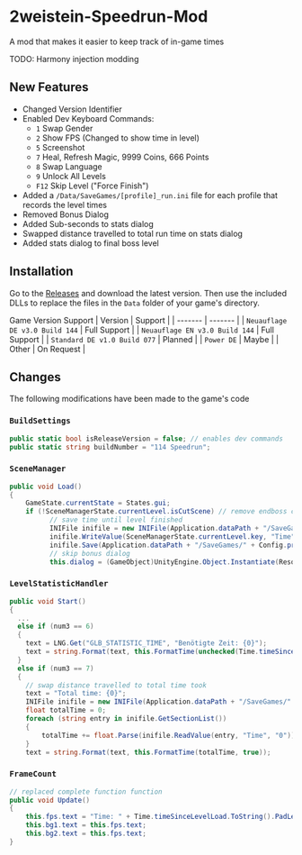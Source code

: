 # 2weistein-Speedrun-Mod
A mod that makes it easier to keep track of in-game times

TODO: Harmony injection modding

## New Features

* Changed Version Identifier
* Enabled Dev Keyboard Commands:
  - `1` Swap Gender
  - `2` Show FPS (Changed to show time in level)
  - `5` Screenshot
  - `7` Heal, Refresh Magic, 9999 Coins, 666 Points
  - `8` Swap Language
  - `9` Unlock All Levels
  - `F12` Skip Level ("Force Finish")
* Added a `/Data/SaveGames/[profile]_run.ini` file for each profile that records the level times
* Removed Bonus Dialog
* Added Sub-seconds to stats dialog
* Swapped distance travelled to total run time on stats dialog
* Added stats dialog to final boss level

## Installation

Go to the [Releases](https://github.com/wulkanat/2weistein-Speedrun-Mod/releases) and download the latest version.
Then use the included DLLs to replace the files in the `Data` folder of your game's directory.

Game Version Support
| Version | Support |
| ------- | ------- |
| `Neuauflage DE v3.0 Build 144` | Full Support |
| `Neuauflage EN v3.0 Build 144` | Full Support |
| `Standard DE v1.0 Build 077` | Planned |
| `Power DE` | Maybe |
| Other | On Request |

## Changes

The following modifications have been made to the game's code

### `BuildSettings`

```cs
public static bool isReleaseVersion = false; // enables dev commands
public static string buildNumber = "114 Speedrun";
```

### `SceneManager`

```cs
public void Load()
{
    GameState.currentState = States.gui;
    if (!SceneManagerState.currentLevel.isCutScene) // remove endboss check
          // save time until level finished
          INIFile inifile = new INIFile(Application.dataPath + "/SaveGames/" + Config.profileName + "_run.ini");
          inifile.WriteValue(SceneManagerState.currentLevel.key, "Time", (Time.timeSinceLevelLoad + LevelStatistic.addTime).ToString());
          inifile.Save(Application.dataPath + "/SaveGames/" + Config.profileName + "_run.ini");
          // skip bonus dialog
          this.dialog = (GameObject)UnityEngine.Object.Instantiate(Resources.Load("GUI/LevelStatistic/LevelStatisticDialog", typeof(GameObject)), new Vector3(0.5f, 0.5f, 1f), Quaternion.identity);
```
### `LevelStatisticHandler`

```cs
public void Start()
{
  ...
  else if (num3 == 6)
  {
    text = LNG.Get("GLB_STATISTIC_TIME", "Benötigte Zeit: {0}");
    text = string.Format(text, this.FormatTime(unchecked(Time.timeSinceLevelLoad + LevelStatistic.addTime), true)); // changed parameter to `true` to include fractions
  }
  else if (num3 == 7)
  {
    // swap distance travelled to total time took
    text = "Total time: {0}";
    INIFile inifile = new INIFile(Application.dataPath + "/SaveGames/" + Config.profileName + "_run.ini");
    float totalTime = 0;
    foreach (string entry in inifile.GetSectionList())
    {
        totalTime += float.Parse(inifile.ReadValue(entry, "Time", "0"));
    }
    text = string.Format(text, this.FormatTime(totalTime, true));
```
### `FrameCount`

```cs
// replaced complete function function
public void Update()
{
    this.fps.text = "Time: " + Time.timeSinceLevelLoad.ToString().PadLeft(7);
    this.bg1.text = this.fps.text;
    this.bg2.text = this.fps.text;
}
```
